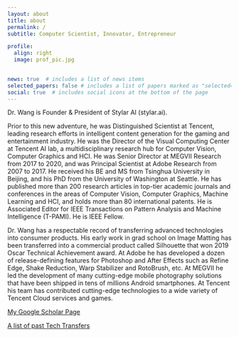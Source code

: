 ```yaml
---
layout: about
title: about
permalink: /
subtitle: Computer Scientist, Innovator, Entrepreneur

profile:
  align: right
  image: prof_pic.jpg
  

news: true  # includes a list of news items
selected_papers: false # includes a list of papers marked as "selected={true}"
social: true  # includes social icons at the bottom of the page
---
```


Dr. Wang is Founder & President of Stylar AI (stylar.ai).


Prior to this new adventure, he was Distinguished Scientist at Tencent, leading research efforts in intelligent content generation for the gaming and entertainment industry. He was the Director of the Visual Computing Center at Tencent AI lab, a multidisciplinary research hub for Computer Vision, Computer Graphics and HCI. He was Senior Director at MEGVII Research from 2017 to 2020, and was Principal Scientist at Adobe Research from 2007 to 2017. He received his BE and MS from Tsinghua University in Beijing, and his PhD from the University of Washington at Seattle. He has published more than 200 research articles in top-tier academic journals and conferences in the areas of Computer Vision, Computer Graphics, Machine Learning and HCI, and holds more than 80 international patents. He is Associated Editor for IEEE Transactions on Pattern Analysis and Machine Intelligence (T-PAMI). He is IEEE Fellow.

Dr. Wang has a respectable record of transferring advanced technologies into consumer products. 
His early work in grad school on Image Matting has been transferred into a commercial product called Silhouette that won 2019 Oscar Technical Achievement award. 
At Adobe he has developed a dozen of release-defining features for Photoshop and After Effects such as Refine Edge, Shake Reduction, Warp Stabilizer and RotoBrush, etc. At MEGVII he led the development of many cutting-edge mobile photography solutions that have been shipped in tens of millions Android smartphones. At Tencent his team has contributed cutting-edge technologies to a wide variety of Tencent Cloud services and games. 

[My Google Scholar Page](https://scholar.google.com/citations?user=Bt4uDWMAAAAJ&hl=en)

[A list of past Tech Transfers](/projects/)
